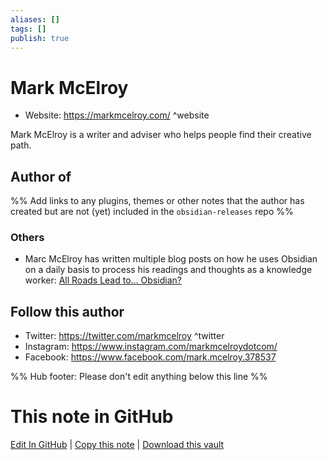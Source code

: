 ```yaml
---
aliases: []
tags: []
publish: true
---
```


# Mark McElroy

<!-- - GitHub: []() ^github -->
<!-- - Discord: `@` ^discord-->

- Website: <https://markmcelroy.com/> ^website
<!-- - [[Publish sites|Publish site]]: <https://> ^publish-->

Mark McElroy is a writer and adviser who helps people find their creative path.

## Author of

%% Add links to any plugins, themes or other notes that the author has created but are not (yet) included in the `obsidian-releases` repo %%

<!--
### Unlisted plugins
-->

### Others

- Marc McElroy has written multiple blog posts on how he uses Obsidian on a daily basis to process his readings and thoughts as a knowledge worker: [All Roads Lead to… Obsidian?](https://markmcelroy.com/all-roads-lead-to-obsidian/)

<!--
## Sponsor this author
-->

<!-- - [[GitHub sponsors]]: []() ^github-sponsor-->
<!-- - [[Buy me a coffee]]: <https://> ^buy-me-a-coffee-->
<!-- - [[PayPal]]: <https://> ^paypal-->
<!-- - [[Patreon]]: <https://> ^patreon-->

## Follow this author

<!-- [[YouTube Channels|On YouTube]]: <> ^youtube -->

- Twitter: <https://twitter.com/markmcelroy> ^twitter
- Instagram: <https://www.instagram.com/markmcelroydotcom/>
- Facebook: <https://www.facebook.com/mark.mcelroy.378537>

%% Hub footer: Please don't edit anything below this line %%

# This note in GitHub

<span class="git-footer">[Edit In GitHub](https://github.dev/obsidian-community/obsidian-hub/blob/main/01%20-%20Community/People/Mark%20McElroy.md "git-hub-edit-note") | [Copy this note](https://raw.githubusercontent.com/obsidian-community/obsidian-hub/main/01%20-%20Community/People/Mark%20McElroy.md "git-hub-copy-note") | [Download this vault](https://github.com/obsidian-community/obsidian-hub/archive/refs/heads/main.zip "git-hub-download-vault") </span>
